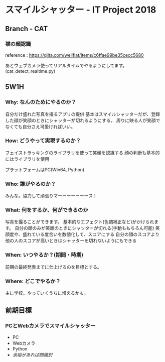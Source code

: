 # スマイルシャッター - IT Project 2018

## Branch - CAT
### 猫の顔認識  
reference : https://qiita.com/wellflat/items/c6ffae99be35cecc5680

あとウェブカメラ使ってリアルタイムでやるようにしてます。(cat_detect_realtime.py)

## 5W1H
### Why: なんのためにやるのか？
自分だけ盛れた写真を撮るアプリの提供
基本はスマイルシャッターだが、登録した顔が笑顔のときにシャッターが切れるようにする。
周りに映る人が笑顔でなくても自分さえ可愛ければいい。

### How: どうやって実現するのか？
フェイストラッキングのライブラリを使って笑顔を認識する
顔の判断も基本的にはライブラリを使用

プラットフォームはPC(Win64, Python)

### Who: 誰がやるのか？
みんな。協力して頑張りマーーーーーーース！

### What: 何をするか、何ができるのか
写真を撮ることができます。
基本的なエフェクト(色調補正など)がかけられます。
自分の顔のみが笑顔のときにシャッターが切れる(手動ももちろん可能)
笑顔度や、盛れている度合いを数値化して、スコアにする
自分の顔のスコアより他の人のスコアが高いときはシャッターを切れないようにもできる

### When: いつやるか？(期間・時期)
前期の最終発表までに仕上げるのを目標とする。

### Where: どこでやるか？
主に学校。やっていくうちに増えるかも。

## 前期目標
### PCとWebカメラでスマイルシャッター
- PC
- Webカメラ
- Python
- _余裕があれば顔識別_
